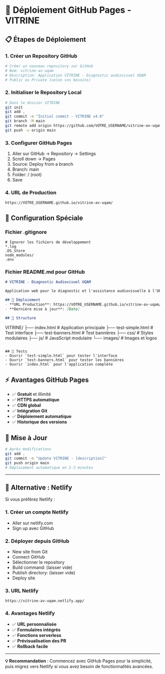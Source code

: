 # 🚀 Déploiement GitHub Pages - VITRINE

## 📋 **Étapes de Déploiement**

### **1. Créer un Repository GitHub**
```bash
# Créer un nouveau repository sur GitHub
# Nom: vitrine-av-uqam
# Description: Application VITRINE - Diagnostic audiovisuel UQAM
# Public ou Private (selon vos besoins)
```

### **2. Initialiser le Repository Local**
```bash
# Dans le dossier VITRINE
git init
git add .
git commit -m "Initial commit - VITRINE v4.0"
git branch -M main
git remote add origin https://github.com/VOTRE_USERNAME/vitrine-av-uqam.git
git push -u origin main
```

### **3. Configurer GitHub Pages**
1. Aller sur GitHub → Repository → Settings
2. Scroll down → Pages
3. Source: Deploy from a branch
4. Branch: main
5. Folder: / (root)
6. Save

### **4. URL de Production**
```
https://VOTRE_USERNAME.github.io/vitrine-av-uqam/
```

## 🔧 **Configuration Spéciale**

### **Fichier .gitignore**
```gitignore
# Ignorer les fichiers de développement
*.log
.DS_Store
node_modules/
.env
```

### **Fichier README.md pour GitHub**
```markdown
# VITRINE - Diagnostic Audiovisuel UQAM

Application web pour le diagnostic et l'assistance audiovisuelle à l'UQAM.

## 🚀 Déploiement
- **URL Production**: https://VOTRE_USERNAME.github.io/vitrine-av-uqam/
- **Dernière mise à jour**: [Date]

## 📁 Structure
```
VITRINE/
├── index.html          # Application principale
├── test-simple.html    # Test interface
├── test-banners.html   # Test bannières
├── css/               # Styles modulaires
├── js/                # JavaScript modulaire
└── images/            # Images et logos
```

## 🧪 Tests
- Ouvrir `test-simple.html` pour tester l'interface
- Ouvrir `test-banners.html` pour tester les bannières
- Ouvrir `index.html` pour l'application complète
```

## ⚡ **Avantages GitHub Pages**
- ✅ **Gratuit** et illimité
- ✅ **HTTPS automatique**
- ✅ **CDN global**
- ✅ **Intégration Git**
- ✅ **Déploiement automatique**
- ✅ **Historique des versions**

## 🔄 **Mise à Jour**
```bash
# Après modifications
git add .
git commit -m "Update VITRINE - [description]"
git push origin main
# Déploiement automatique en 2-3 minutes
```

---

## 🎯 **Alternative : Netlify**

Si vous préférez Netlify :

### **1. Créer un compte Netlify**
- Aller sur netlify.com
- Sign up avec GitHub

### **2. Déployer depuis GitHub**
- New site from Git
- Connect GitHub
- Sélectionner le repository
- Build command: (laisser vide)
- Publish directory: (laisser vide)
- Deploy site

### **3. URL Netlify**
```
https://vitrine-av-uqam.netlify.app/
```

### **4. Avantages Netlify**
- ✅ **URL personnalisée**
- ✅ **Formulaires intégrés**
- ✅ **Fonctions serverless**
- ✅ **Prévisualisation des PR**
- ✅ **Rollback facile**

---

**💡 Recommandation** : Commencez avec GitHub Pages pour la simplicité, puis migrez vers Netlify si vous avez besoin de fonctionnalités avancées. 